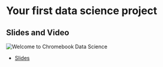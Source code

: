 # Your first data science project


## Slides and Video

![Welcome to Chromebook Data Science](https://www.youtube.com/watch?v=ZuHiwgVozKo)

* [Slides](https://docs.google.com/presentation/d/18q2gRHXGZxBL7pSWcQg_HThmgoo5qDeO9O372QkAnYU/edit?usp=sharing)


